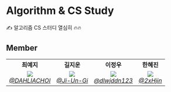 # Algorithm & CS Study

✍️ 알고리즘 CS 스터디 열심히 🔥🔥

## Member
<table>
    <tr align="center">
        <td><B>최예지<B></td>
        <td><B>길지운<B></td>
        <td><B>이정우<B></td>
        <td><B>한혜진<B></td>
    </tr>
    <tr align="center">
        <td>
            <img src="https://github.com/DAHLIACHOI.png?size=120">
            <br>
            <a href="https://github.com/DAHLIACHOI"><I>@DAHLIACHOI</I></a>
        </td>
        <td>
            <img src="https://github.com/Ji-Un-Gil.png?size=120">
            <br>
            <a href="https://github.com/Ji-Un-Gil"><I>@Ji-Un-Gi</I></a>
        </td>
        <td>
            <img src="https://github.com/dlwjddn123.png?size=120">
            <br>
            <a href="https://github.com/dlwjddn123"><I>@dlwjddn123</I></a>
        </td>
              <td>
            <img src="https://github.com/2xHjin.png?size=120">
            <br>
            <a href="https://github.com/2xHjin"><I>@2xHjin</I></a>
        </td>
    </tr>
</table>
